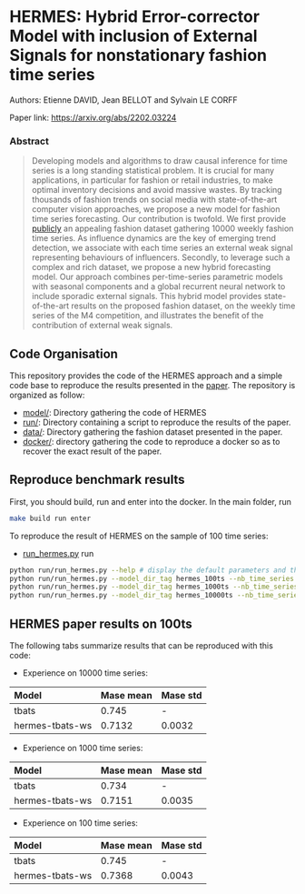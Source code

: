 # HERMES: Hybrid Error-corrector Model with inclusion of External Signals for nonstationary fashion time series

Authors: Etienne DAVID, Jean BELLOT and Sylvain LE CORFF

Paper link: https://arxiv.org/abs/2202.03224

### Abstract
> Developing models and algorithms to draw causal inference for time series is a long standing statistical problem. It is crucial for many applications, in particular for fashion or retail industries, to make optimal inventory decisions and avoid massive wastes. By tracking thousands of fashion trends on social media with state-of-the-art computer vision approaches, we propose a new model for fashion time series forecasting. Our contribution is  twofold. We first provide [publicly](data/) an appealing fashion dataset gathering 10000 weekly fashion time series. As influence dynamics are the key of emerging trend detection, we associate with each time series an external weak signal representing behaviours of influencers. Secondly, to leverage such a complex and rich dataset, we propose a new hybrid forecasting model. Our approach combines per-time-series parametric models with seasonal components and a global recurrent neural network to include sporadic external signals. This hybrid model provides state-of-the-art results on the proposed fashion dataset, on the weekly time series of the M4 competition, and illustrates the benefit of the contribution of external weak signals.

## Code Organisation

This repository provides the code of the HERMES approach and a simple code base to reproduce the results presented in the [paper](https://arxiv.org/pdf/2202.03224.pdf). The repository is organized as follow:

 - [model/](model/): Directory gathering the code of HERMES
 - [run/](run/): Directory containing a script to reproduce the results of the paper.
 - [data/](data/): Directory gathering the fashion dataset presented in the paper.
 - [docker/](docker/): directory gathering the code to reproduce a docker so as to recover the exact result of the paper. 

## Reproduce benchmark results

First, you should build, run and enter into the docker. In the main folder, run
```bash
make build run enter
```

To reproduce the result of HERMES on the sample of 100 time series:
- [run_hermes.py](run/run_hermes.py)
run
```bash
python run/run_hermes.py --help # display the default parameters and their description
python run/run_hermes.py --model_dir_tag hermes_100ts --nb_time_series 100 --rnn_lr 0.0005 --batch_size 8 --load_pretrain_stat_model # train 10 hermes with different seeds on the sample of 100 fashion time series and save the results in the dir result/
python run/run_hermes.py --model_dir_tag hermes_1000ts --nb_time_series 1000 --rnn_lr 0.001 --batch_size 64 --load_pretrain_stat_model # train 10 hermes with different seeds on the sample of 1000 fashion time series and save the results in the dir result/
python run/run_hermes.py --model_dir_tag hermes_10000ts --nb_time_series 10000 --rnn_lr 0.001 --batch_size 64 --load_pretrain_stat_model # train 10 hermes with different seeds on the whole fashion time series and save the results in the dir result/
```

## HERMES paper results on 100ts

The following tabs summarize results that can be reproduced with this code:


 - Experience on 10000 time series:

| Model            | Mase  mean  | Mase std    |
| :----------------| :-----------| :-----------|
| tbats            |    0.745    |    -        |
| hermes-tbats-ws  |    0.7132   |    0.0032   |

 - Experience on 1000 time series:

| Model            | Mase  mean  | Mase std    |
| :----------------| :-----------| :-----------|
| tbats            |    0.734    |    -        |
| hermes-tbats-ws  |    0.7151   |    0.0035   |

 - Experience on 100 time series:

| Model            | Mase  mean  | Mase std    |
| :----------------| :-----------| :-----------|
| tbats            |    0.745    |    -        |
| hermes-tbats-ws  |    0.7368   |    0.0043   |
